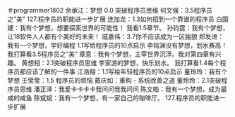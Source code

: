 ＃programmer1802
余承江：梦想 0.0 突破程序员思维
何文强：3.5程序员之”美"
127.程序员的职能进一步扩展
连加龙：1.3如何招到一个靠谱的程序员
白国建：我有个梦想，想要探索世界的可能性！ 我看1.5章节。
孙钧霆：我有个梦想，让18软件人人都有个美好的未来！
戚嘉伟：3.7你不应该成为一区独狼
郑发进：我有一个梦想，学好编程 1.1写给程序员的10点启示
李铭渊没有梦想，划水赛高！
我打算看3.5程序员之“美”
章意：我有个梦想，主宰世界沉浮。我对第四章有兴趣。
黄想相：2.1突破程序员思维
李家游的梦想，快乐划水。
我打算看1.4每个程序员都应该了解的一件事
江浩翔：1.1写给年轻程序员的10点启示
董玲玲：我有个梦想
王莹莹：1.5 程序员的烦恼
戴庆如：重构 - 系统改善之道
董玲玲：2.1突破程序员思维
潘正泽：我爱卡卡卡卡我问问我我问问
陈文皓：我有一个梦想，成为最咸的咸鱼
陈斌斌：我有一个梦想，有一家自己的咖啡厅。
127.程序员的职能进一步扩展

